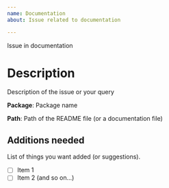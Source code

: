 ```yaml
---
name: Documentation
about: Issue related to documentation

---
```


Issue in documentation

# Description
Description of the issue or your query

**Package**: Package name

**Path**: Path of the README file (or a documentation file)

## Additions needed
List of things you want added (or suggestions).
- [ ] Item 1
- [ ] Item 2 (and so on...)
